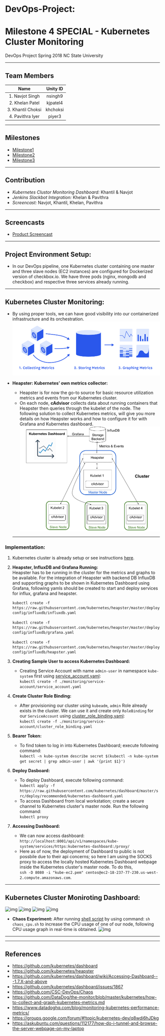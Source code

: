 # DevOps-Project:  
# Milestone 4 SPECIAL - Kubernetes Cluster Monitoring
DevOps Project Spring 2018 NC State University

----------------------------------------   
## Team Members
|Name | Unity ID |
| :---: | :---: |
|1. Navjot Singh |       nsingh9|
|2. Khelan Patel     |        kjpatel4|
|3. Khantil Choksi|        khchoksi|
|4. Pavithra Iyer    |       piyer3|

----------------------------------------------------------------------------------

## Milestones

* [Milestone1](https://github.ncsu.edu/khchoksi/DevOps-Project/blob/milestone1/README.md)  
* [Milestone2](https://github.ncsu.edu/khchoksi/DevOps-Project/blob/milestone2/README.md)    
* [Milestone3](https://github.ncsu.edu/khchoksi/DevOps-Project/blob/milestone3/README.md)  


---------------------------------------------------------------------------

## Contribution 
   * *Kubernetes Clustor Monitoring Dashboard:*  Khantil & Navjot
   * *Jenkins Slackbot Integration:* Khelan & Pavithra
   * *Screencast:* Navjot, Khantil, Khelan, Pavithra  
   
--------------------------------------------  
## Screencasts
* [Product Screencast]() 

-------------------------------------------------  
## Project Environment Setup:
* In our DevOps pipeline, one Kubernetes cluster containing one master and three slave nodes (EC2 instances) are configured for Dockerized version of checkbox.io. We have three pods (nginx, mongodb and checkbox) and respective three services already running.
------------------------------------------------- 
   
## Kubernetes Cluster Monitoring:

* By using proper tools, we can have good visibility into our containerized infrastructure and its orchestration. 
![img](./monitoring/basics_monitoring.png)    

* **Heapster: Kubernetes’ own metrics collector:**   
    * Heapster is for now the go-to source for basic resource utilization metrics and events from our Kubernetes cluster.   
    * On each node, **cAdvisor** collects data about running containers that Heapster then queries through the kubelet of the node. The following solution to collect Kubernetes metrics, will give you more details on how Heapster works and how to configure it for with Grafana and Kubernetes dashboard.  
    ![img](./monitoring/monitoring_diagram.png)    
  --------------------------------------------------------------------------

### Implementation:
1. Kubernetes cluster is already setup or see instructions [here](https://github.ncsu.edu/khchoksi/DevOps-Project/tree/milestone3).  

2. **Heapster, InfluxDB and Grafana Running:**  
  Heapster has to be running in the cluster for the metrics and graphs to be available. For the integration of Heapster with backend DB InfluxDB and supporting graphs to be shown in Kubernetes Dashboard using Grafana, following yamls should be created to start and deploy services for influx, grafana and heapster.
  
     ```config
     kubectl create -f https://raw.githubusercontent.com/kubernetes/heapster/master/deploy/kube-config/influxdb/influxdb.yaml  
     
     kubectl create -f https://raw.githubusercontent.com/kubernetes/heapster/master/deploy/kube-config/influxdb/grafana.yaml  
     
     kubectl create -f https://raw.githubusercontent.com/kubernetes/heapster/master/deploy/kube-config/influxdb/heapster.yaml  
     ```  

3. **Creating Sample User to access Kubernetes Dashboard:**   
    * Creating Service Account with name `admin-user` in namespace `kube-system` first using [service_account.yaml](./monitoring/service-account/service_account.yaml):  
    ```kubectl create -f ./monitoring/service-account/service_account.yaml ```

4. **Create Cluster Role Binding:**  
    * After provisioning our cluster using `kubeadm`,  `admin` Role already exists in the cluster. We can use it and create only `RoleBinding` for our `ServiceAccount` using [cluster_role_binding.yaml](./monitoring/service-account/service_account.yaml):  
  ```kubectl create -f ./monitoring/service-account/cluster_role_binding.yaml ```   
     
5. **Bearer Token:**  
    * To find token to log in into Kubernetes Dashboard; execute following command:  
  ```kubectl -n kube-system describe secret $(kubectl -n kube-system get secret | grep admin-user | awk '{print $1}')```  
  
6. **Deploy Dasboard:**  
    * To deploy Dashboard, execute following command:  
      ```kubectl apply -f https://raw.githubusercontent.com/kubernetes/dashboard/master/src/deploy/recommended/kubernetes-dashboard.yaml```  
    * To access Dashboard from local workstation; create a secure channel to Kubernetes cluster's master node. Run the following command:  
    ```kubectl proxy```
    
7. **Accessing Dashboard:**  
      * We can now access dashboard:      
    ```http://localhost:8001/api/v1/namespaces/kube-system/services/https:kubernetes-dashboard:/proxy/```  
      * Here as of now, the deployment of Dashboard to public is not possbile due to their api concerns; so here I am using the SOCKS proxy to access the locally hosted Kubernetes Dashboard webpage inside the Kubernetes cluster's master node. To do this,  
    `ssh -D 8080 -i "kube-ec2.pem" centos@ec2-18-237-77-230.us-west-2.compute.amazonaws.com`.
    
-------------------------------------------------------------------------  
## Kubernetes Cluster Moniroting Dashboard: 
![img](./monitoring/dashboard1.png)
![img](./monitoring/dashboard2.png)
![img](./monitoring/dashboard3.png)
![img](./monitoring/dashboard4.png)  

  * **Chaos Experiment:** After running [shell script](./monitoring/chaos_cpu.sh) by using command: `sh chaos_cpu.sh` to increase the CPU usage of one of our node, following CPU usage graph in real-time is obtained.
![img](./monitoring/dashboard5.png)

---------------------------------------------------------

---------------------------------  

## References  
   * https://github.com/kubernetes/dashboard  
   * https://github.com/kubernetes/heapster
   * https://github.com/kubernetes/dashboard/wiki/Accessing-Dashboard---1.7.X-and-above  
   * https://github.com/kubernetes/dashboard/issues/1867  
   * https://github.com/CSC-DevOps/Chaos  
   * https://github.com/DataDog/the-monitor/blob/master/kubernetes/how-to-collect-and-graph-kubernetes-metrics.md  
   * https://www.datadoghq.com/blog/monitoring-kubernetes-performance-metrics/  
   * https://groups.google.com/forum/#!topic/kubernetes-dev/q8wdi6hJDkg    
   * https://askubuntu.com/questions/112177/how-do-i-tunnel-and-browse-the-server-webpage-on-my-laptop  
   


